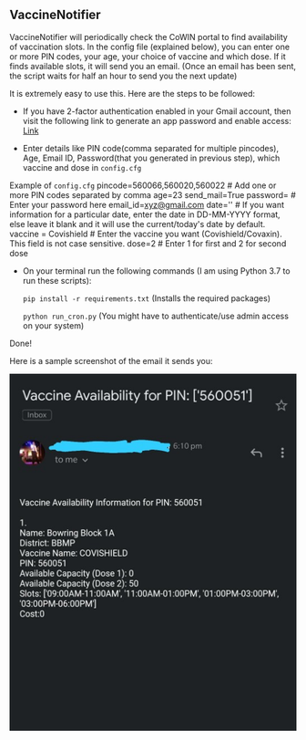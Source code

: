 ## VaccineNotifier

VaccineNotifier will periodically check the CoWIN portal to find availability of vaccination slots. In the config file (explained below), you can enter one or more PIN codes, your age, your choice of vaccine and which dose. If it finds available slots, it will send you an email. (Once an email has been sent, the script waits for half an hour to send you the next update)

It is extremely easy to use this. Here are the steps to be followed:

* If you have 2-factor authentication enabled in your Gmail account, then visit the following link to generate an app password and enable access:
  [Link](https://support.google.com/accounts/answer/185833?p=InvalidSecondFactor&visit_id=637554658548216477-2576856839&rd=1)


* Enter details like PIN code(comma separated for multiple pincodes), Age, Email ID, Password(that you generated in previous step), which vaccine and dose in `config.cfg`

Example of `config.cfg`
    pincode=560066,560020,560022 # Add one or more PIN codes separated by comma
    age=23
    send_mail=True
    password= # Enter your password here
    email_id=xyz@gmail.com
    date='' # If you want information for a particular date, enter the date in DD-MM-YYYY format, else leave it blank and it will use the current/today's date by default.
    vaccine = Covishield # Enter the vaccine you want (Covishield/Covaxin). This field is not case sensitive. 
    dose=2 # Enter 1 for first and 2 for second dose

* On your terminal run the following commands (I am using Python 3.7 to run these scripts):

  `pip install -r requirements.txt` (Installs the required packages)

  `python run_cron.py` (You might have to authenticate/use admin access on your system)
  
Done!

Here is a sample screenshot of the email it sends you:

![Screenshot](https://github.com/prash29/VaccineNotifier/blob/main/screenshot.jpg)
